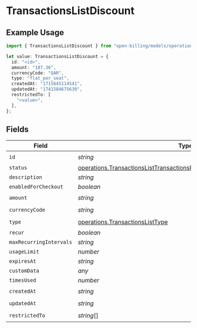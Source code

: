 # TransactionsListDiscount

## Example Usage

```typescript
import { TransactionsListDiscount } from "open-billing/models/operations";

let value: TransactionsListDiscount = {
  id: "<id>",
  amount: "187.36",
  currencyCode: "QAR",
  type: "flat_per_seat",
  createdAt: "1715645114541",
  updatedAt: "1741584675630",
  restrictedTo: [
    "<value>",
  ],
};
```

## Fields

| Field                                                                                                                                                              | Type                                                                                                                                                               | Required                                                                                                                                                           | Description                                                                                                                                                        |
| ------------------------------------------------------------------------------------------------------------------------------------------------------------------ | ------------------------------------------------------------------------------------------------------------------------------------------------------------------ | ------------------------------------------------------------------------------------------------------------------------------------------------------------------ | ------------------------------------------------------------------------------------------------------------------------------------------------------------------ |
| `id`                                                                                                                                                               | *string*                                                                                                                                                           | :heavy_check_mark:                                                                                                                                                 | N/A                                                                                                                                                                |
| `status`                                                                                                                                                           | [operations.TransactionsListTransactionsResponse200ApplicationJSONStatus](../../models/operations/transactionslisttransactionsresponse200applicationjsonstatus.md) | :heavy_minus_sign:                                                                                                                                                 | N/A                                                                                                                                                                |
| `description`                                                                                                                                                      | *string*                                                                                                                                                           | :heavy_minus_sign:                                                                                                                                                 | N/A                                                                                                                                                                |
| `enabledForCheckout`                                                                                                                                               | *boolean*                                                                                                                                                          | :heavy_minus_sign:                                                                                                                                                 | N/A                                                                                                                                                                |
| `amount`                                                                                                                                                           | *string*                                                                                                                                                           | :heavy_check_mark:                                                                                                                                                 | N/A                                                                                                                                                                |
| `currencyCode`                                                                                                                                                     | *string*                                                                                                                                                           | :heavy_check_mark:                                                                                                                                                 | N/A                                                                                                                                                                |
| `type`                                                                                                                                                             | [operations.TransactionsListType](../../models/operations/transactionslisttype.md)                                                                                 | :heavy_check_mark:                                                                                                                                                 | N/A                                                                                                                                                                |
| `recur`                                                                                                                                                            | *boolean*                                                                                                                                                          | :heavy_minus_sign:                                                                                                                                                 | N/A                                                                                                                                                                |
| `maxRecurringIntervals`                                                                                                                                            | *string*                                                                                                                                                           | :heavy_minus_sign:                                                                                                                                                 | N/A                                                                                                                                                                |
| `usageLimit`                                                                                                                                                       | *number*                                                                                                                                                           | :heavy_minus_sign:                                                                                                                                                 | N/A                                                                                                                                                                |
| `expiresAt`                                                                                                                                                        | *string*                                                                                                                                                           | :heavy_minus_sign:                                                                                                                                                 | N/A                                                                                                                                                                |
| `customData`                                                                                                                                                       | *any*                                                                                                                                                              | :heavy_minus_sign:                                                                                                                                                 | N/A                                                                                                                                                                |
| `timesUsed`                                                                                                                                                        | *number*                                                                                                                                                           | :heavy_minus_sign:                                                                                                                                                 | N/A                                                                                                                                                                |
| `createdAt`                                                                                                                                                        | *string*                                                                                                                                                           | :heavy_check_mark:                                                                                                                                                 | N/A                                                                                                                                                                |
| `updatedAt`                                                                                                                                                        | *string*                                                                                                                                                           | :heavy_check_mark:                                                                                                                                                 | N/A                                                                                                                                                                |
| `restrictedTo`                                                                                                                                                     | *string*[]                                                                                                                                                         | :heavy_check_mark:                                                                                                                                                 | N/A                                                                                                                                                                |